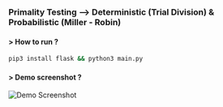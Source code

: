 ### Primality Testing --> Deterministic (Trial Division) & Probabilistic (Miller - Robin)

#### > How to run ? 
```bash
pip3 install flask && python3 main.py
```

#### > Demo screenshot ?
![Demo Screenshot](https://envs.sh/S9E.png)
